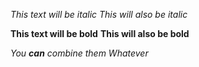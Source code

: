 *This text will be italic*
_This will also be italic_

**This text will be bold**
__This will also be bold__

_You **can** combine them_
*Whatever*
